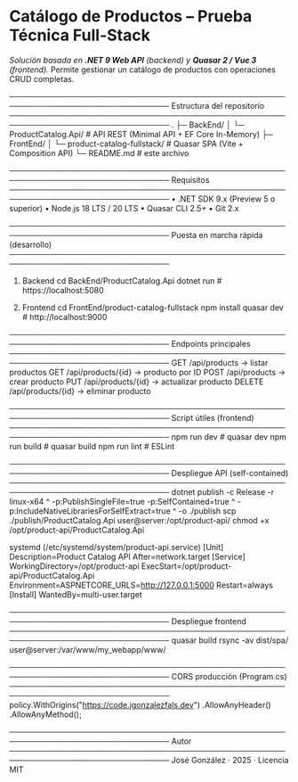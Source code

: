 # Catálogo de Productos – Prueba Técnica Full-Stack

_Solución basada en **.NET 9 Web API** (backend) y **Quasar 2 / Vue 3** (frontend)._
Permite gestionar un catálogo de productos con operaciones CRUD completas.

───────────────────────────────────────────────────────────────────────────────
Estructura del repositorio
───────────────────────────────────────────────────────────────────────────────
.
├─ BackEnd/
│  └─ ProductCatalog.Api/          # API REST (Minimal API + EF Core In-Memory)
├─ FrontEnd/
│  └─ product-catalog-fullstack/   # Quasar SPA (Vite + Composition API)
└─ README.md                       # este archivo

───────────────────────────────────────────────────────────────────────────────
Requisitos
───────────────────────────────────────────────────────────────────────────────
• .NET SDK 9.x (Preview 5 o superior)
• Node.js 18 LTS / 20 LTS
• Quasar CLI 2.5+
• Git 2.x

───────────────────────────────────────────────────────────────────────────────
Puesta en marcha rápida (desarrollo)
───────────────────────────────────────────────────────────────────────────────
1. Backend
   cd BackEnd/ProductCatalog.Api
   dotnet run                 # https://localhost:5080

2. Frontend
   cd FrontEnd/product-catalog-fullstack
   npm install
   quasar dev                 # http://localhost:9000

───────────────────────────────────────────────────────────────────────────────
Endpoints principales
───────────────────────────────────────────────────────────────────────────────
GET    /api/products           → listar productos
GET    /api/products/{id}      → producto por ID
POST   /api/products           → crear producto
PUT    /api/products/{id}      → actualizar producto
DELETE /api/products/{id}      → eliminar producto

───────────────────────────────────────────────────────────────────────────────
Script útiles (frontend)
───────────────────────────────────────────────────────────────────────────────
npm run dev         # quasar dev
npm run build       # quasar build
npm run lint        # ESLint

───────────────────────────────────────────────────────────────────────────────
Despliegue API (self-contained)
───────────────────────────────────────────────────────────────────────────────
dotnet publish -c Release -r linux-x64 ^
  -p:PublishSingleFile=true -p:SelfContained=true ^
  -p:IncludeNativeLibrariesForSelfExtract=true ^
  -o ./publish
scp ./publish/ProductCatalog.Api  user@server:/opt/product-api/
chmod +x /opt/product-api/ProductCatalog.Api

systemd (/etc/systemd/system/product-api.service)
[Unit]
Description=Product Catalog API
After=network.target
[Service]
WorkingDirectory=/opt/product-api
ExecStart=/opt/product-api/ProductCatalog.Api
Environment=ASPNETCORE_URLS=http://127.0.0.1:5000
Restart=always
[Install]
WantedBy=multi-user.target

───────────────────────────────────────────────────────────────────────────────
Despliegue frontend
───────────────────────────────────────────────────────────────────────────────
quasar build
rsync -av dist/spa/  user@server:/var/www/my_webapp/www/

───────────────────────────────────────────────────────────────────────────────
CORS producción (Program.cs)
───────────────────────────────────────────────────────────────────────────────
policy.WithOrigins("https://code.jgonzalezfals.dev")
      .AllowAnyHeader()
      .AllowAnyMethod();

───────────────────────────────────────────────────────────────────────────────
Autor
───────────────────────────────────────────────────────────────────────────────
José González · 2025 · Licencia MIT
